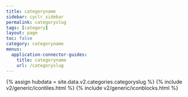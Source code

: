 ```yaml
---
title: categoryname
sidebar: cyclr_sidebar
permalink: categoryslug
tags: [category]
layout: page
toc: false
category: categoryname
menus:
  application-connector-guides:
    title: categoryname
    url: /categoryslug
---
```

{% assign hubdata = site.data.v2.categories.categoryslug %}
{% include v2/generic/icontiles.html %}	
{% include v2/generic/iconblocks.html %}	